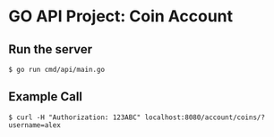 # GO API Project: Coin Account

## Run the server
```
$ go run cmd/api/main.go
```

## Example Call

```
$ curl -H "Authorization: 123ABC" localhost:8080/account/coins/?username=alex
```
